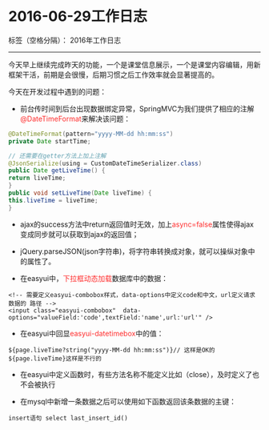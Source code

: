 ﻿# 2016-06-29工作日志

标签（空格分隔）： 2016年工作日志

---

今天早上继续完成昨天的功能，一个是课堂信息展示，一个是课堂内容编辑，用新框架干活，前期是会很慢，后期习惯之后工作效率就会显著提高的。

今天在开发过程中遇到的问题：

 - 前台传时间到后台出现数据绑定异常，SpringMVC为我们提供了相应的注解<font color="FF2D2D">@DateTimeFormat</font>来解决该问题：

``` java
@DateTimeFormat(pattern="yyyy-MM-dd hh:mm:ss") 
private Date startTime;

// 还需要在getter方法上加上注解
@JsonSerialize(using = CustomDateTimeSerializer.class)
public Date getLiveTime() {
return liveTime;
}
public void setLiveTime(Date liveTime) {
this.liveTime = liveTime;
}
``` 

 - ajax的success方法中return返回值时无效，加上<font color="FF2D2D">async=false</font>属性使得ajax变成同步就可以获取到ajax的返回值；

 - jQuery.parseJSON(json字符串)，将字符串转换成对象，就可以操纵对象中的属性了。

 - 在easyui中，<font color="FF2D2D">下拉框动态加载</font>数据库中的数据：
 
``` 
<!-- 需要定义easyui-combobox样式，data-options中定义code和中文，url定义请求数据的 路径 -->
<input class="easyui-combobox"  data-options="valueField:'code',textField:'name',url:'url'" />
```

 - 在easyui中回显<font color="FF2D2D">easyui-datetimebox</font>中的值：

``` 
${page.liveTime?string("yyyy-MM-dd hh:mm:ss")}// 这样是OK的
${page.liveTime}这样是不行的
```

 - 在easyui中定义函数时，有些方法名称不能定义比如（close），及时定义了也不会被执行
 
 - 在mysql中新增一条数据之后可以使用如下函数返回该条数据的主键：
 
``` mysql
insert语句 select last_insert_id()
```